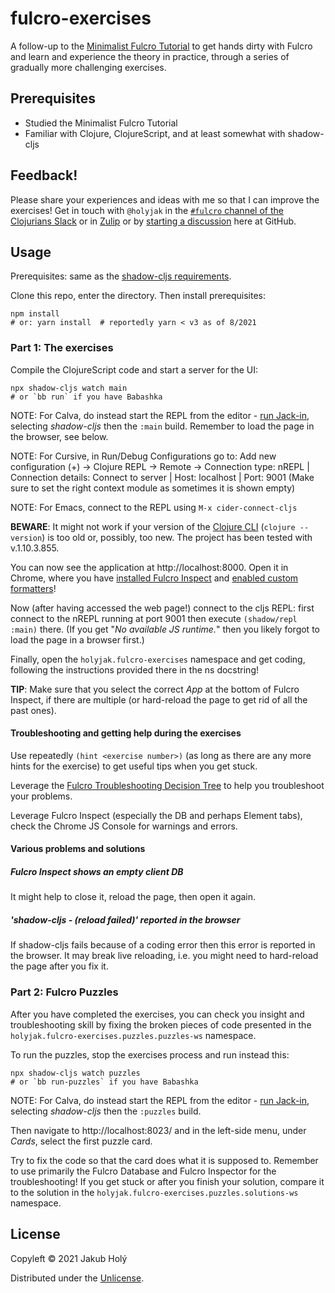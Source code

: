 # fulcro-exercises

A follow-up to the [Minimalist Fulcro Tutorial](https://fulcro-community.github.io/guides/tutorial-minimalist-fulcro/) to get hands dirty with Fulcro and learn and experience the theory in practice, through a series of gradually more challenging exercises.

## Prerequisites

* Studied the Minimalist Fulcro Tutorial
* Familiar with Clojure, ClojureScript, and at least somewhat with shadow-cljs

## Feedback!

Please share your experiences and ideas with me so that I can improve the exercises! Get in touch with `@holyjak` in the [`#fulcro` channel of the Clojurians Slack](https://app.slack.com/client/T03RZGPFR/C68M60S4F) or in [Zulip](https://clojurians.zulipchat.com/) or by [starting a discussion](https://github.com/fulcro-community/fulcro-exercises/discussions) here at GitHub.

## Usage

Prerequisites: same as the [shadow-cljs requirements](https://github.com/thheller/shadow-cljs#requirements).

Clone this repo, enter the directory. Then install prerequisites:

    npm install 
    # or: yarn install  # reportedly yarn < v3 as of 8/2021

### Part 1: The exercises

Compile the ClojureScript code and start a server for the UI:

    npx shadow-cljs watch main
    # or `bb run` if you have Babashka

NOTE: For Calva, do instead start the REPL from the editor - [run Jack-in](https://calva.io/connect/#jack-in-let-calva-start-the-repl-for-you), selecting _shadow-cljs_ then the `:main` build. Remember to load the page in the browser, see below.

NOTE: For Cursive, in Run/Debug Configurations go to: Add new configuration (+) → Clojure REPL → Remote → Connection type: nREPL | Connection details: Connect to server | Host: localhost | Port: 9001 (Make sure to set the right context module as sometimes it is shown empty)

NOTE: For Emacs, connect to the REPL using `M-x cider-connect-cljs`

**BEWARE**: It might not work if your version of the [Clojure CLI](https://clojure.org/guides/getting_started#_clojure_installer_and_cli_tools) (`clojure --version`) is too old or, possibly, too new. The project has been tested with v.1.10.3.855.

You can now see the application at http://localhost:8000. Open it in Chrome, where you have [installed Fulcro Inspect](https://book.fulcrologic.com/#_install_fulcro_inspect) and [enabled custom formatters](https://book.fulcrologic.com/#_configure_chrome_development_settings)!

Now (after having accessed the web page!) connect to the cljs REPL: first connect to the nREPL running at port 9001 then execute `(shadow/repl :main)` there. (If you get "_No available JS runtime._" then you likely forgot to load the page in a browser first.)

Finally, open the `holyjak.fulcro-exercises` namespace and get coding, following the instructions provided there in the ns docstring!

**TIP**: Make sure that you select the correct _App_ at the bottom of Fulcro Inspect, if there are multiple (or hard-reload the page to get rid of all the past ones).

#### Troubleshooting and getting help during the exercises

Use repeatedly `(hint <exercise number>)` (as long as there are any more hints for the exercise) to get useful tips when you get stuck.

Leverage the [Fulcro Troubleshooting Decision Tree](https://blog.jakubholy.net/2020/troubleshooting-fulcro/) to help you troubleshoot your problems.

Leverage Fulcro Inspect (especially the DB and perhaps Element tabs), check the Chrome JS Console for warnings and errors.

#### Various problems and solutions

##### Fulcro Inspect shows an empty client DB

It might help to close it, reload the page, then open it again.

##### 'shadow-cljs - (reload failed)' reported in the browser

If shadow-cljs fails because of a coding error then this error is reported in the browser. It may break live reloading, i.e. you might need to hard-reload the page after you fix it.

### Part 2: Fulcro Puzzles

After you have completed the exercises, you can check you insight and troubleshooting skill by fixing the broken pieces of code presented in the `holyjak.fulcro-exercises.puzzles.puzzles-ws` namespace.

To run the puzzles, stop the exercises process and run instead this:

    npx shadow-cljs watch puzzles
    # or `bb run-puzzles` if you have Babashka

NOTE: For Calva, do instead start the REPL from the editor - [run Jack-in](https://calva.io/connect/#jack-in-let-calva-start-the-repl-for-you), selecting _shadow-cljs_ then the `:puzzles` build.

Then navigate to http://localhost:8023/ and in the left-side menu, under _Cards_, select the first puzzle card.

Try to fix the code so that the card does what it is supposed to. Remember to use primarily the Fulcro Database and Fulcro
Inspector for the troubleshooting! If you get stuck or after you finish your solution,
compare it to the solution in the `holyjak.fulcro-exercises.puzzles.solutions-ws` namespace.

## License

Copyleft © 2021 Jakub Holý

Distributed under the [Unlicense](https://unlicense.org/).
